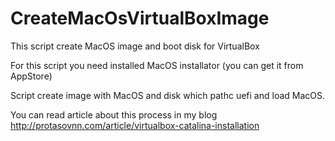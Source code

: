 # CreateMacOsVirtualBoxImage
This script create MacOS image and boot disk for VirtualBox

For this script you need installed MacOS installator (you can get it from AppStore)

Script create image with MacOS and disk which pathc uefi and load MacOS.

You can read article about this process in my blog http://protasovnn.com/article/virtualbox-catalina-installation
